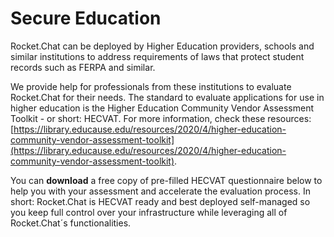 # Secure Education

Rocket.Chat can be deployed by Higher Education providers, schools and similar institutions to address requirements of laws that protect student records such as FERPA and similar.

We provide help for professionals from these institutions to evaluate Rocket.Chat for their needs. The standard to evaluate applications for use in higher education is the Higher Education Community Vendor Assessment Toolkit - or short: HECVAT. For more information, check these resources: [https://library.educause.edu/resources/2020/4/higher-education-community-vendor-assessment-toolkit](https://library.educause.edu/resources/2020/4/higher-education-community-vendor-assessment-toolkit).

You can **download** a free copy of pre-filled HECVAT questionnaire below to help you with your assessment and accelerate the evaluation process. In short: Rocket.Chat is HECVAT ready and best deployed self-managed so you keep full control over your infrastructure while leveraging all of Rocket.Chat´s functionalities.

